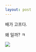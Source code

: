 ```yaml
---
layout: post
---
```


배가 고프다.

왜 일까? ㅋ

![](https://encrypted-tbn1.gstatic.com/images?q=tbn:ANd9GcSO7IYTLzN4mnDYA8ocQwXurRzTlUuSenTPUz8Y6NwbVFUDNMFQ)

